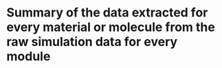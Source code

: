 # Summary of the data extracted for every material or molecule from the raw simulation data for every module

